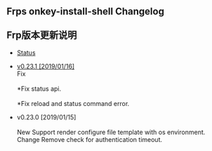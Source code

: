 Frps onkey-install-shell Changelog<br>  
Frp版本更新说明
---------------------------------------

 <!-- vim-markdown-toc GFM -->
 
* [Status](#status)
 * [ v0.23.1 [2019/01/16]](#v0.23.1[2019/01/16])  
  Fix<br>  
  *Fix status api.<br>  
  *Fix reload and status command error.

* v0.23.0 [2019/01/15]<br>  
    New
    Support render configure file template with os environment.
    Change
    Remove check for authentication timeout.

